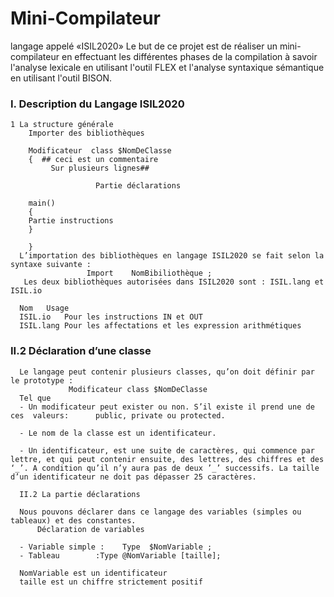 # Mini-Compilateur
langage appelé «ISIL2020»
Le but de ce projet est de réaliser un mini-compilateur en effectuant les différentes phases de la compilation à savoir l'analyse lexicale en utilisant l'outil FLEX et l'analyse syntaxique sémantique en utilisant l'outil BISON.
### I.	Description du Langage ISIL2020
    1 La structure générale 
        Importer des bibliothèques

        Modificateur  class $NomDeClasse
        {  ## ceci est un commentaire
             Sur plusieurs lignes##

                       Partie déclarations

        main()
        {
        Partie instructions
        }

        }
      L’importation des bibliothèques en langage ISIL2020 se fait selon la syntaxe suivante : 
                     Import    NomBibiliothèque ;
       Les deux bibliothèques autorisées dans ISIL2020 sont : ISIL.lang et ISIL.io

      Nom	Usage
      ISIL.io	Pour les instructions IN et OUT
      ISIL.lang	Pour les affectations et les expression arithmétiques
      
### II.2 Déclaration d’une classe
      Le langage peut contenir plusieurs classes, qu’on doit définir par le prototype : 
                 Modificateur class $NomDeClasse 
      Tel que 
      -	Un modificateur peut exister ou non. S’il existe il prend une de ces  valeurs:      public, private ou protected.

      -	Le nom de la classe est un identificateur. 

      -	Un identificateur, est une suite de caractères, qui commence par lettre, et qui peut contenir ensuite, des lettres, des chiffres et des ‘_’. A condition qu’il n’y aura pas de deux ’_’ successifs. La taille d’un identificateur ne doit pas dépasser 25 caractères.

      II.2 La partie déclarations 

      Nous pouvons déclarer dans ce langage des variables (simples ou tableaux) et des constantes.
          Déclaration de variables 

      -	Variable simple :    Type  $NomVariable ;
      -	Tableau        :Type @NomVariable [taille];

      NomVariable est un identificateur  
      taille est un chiffre strictement positif



